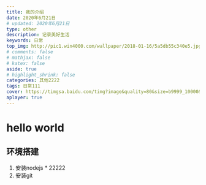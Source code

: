 ```yaml
---
title: 我的介绍                                                                      # 标题(必填)
date: 2020年6月21日                                                                  # 开始时间(必填)
# updated: 2020年6月21日                                                               # 更新时间
type: other                                                                         # 标签、分类和友情链接三個页面需要配置(必填)
description: 记录美好生活                                                            # 描述
keywords: 日常                                                                       # 关键词，便于搜索
top_img: http://pic1.win4000.com/wallpaper/2018-01-16/5a5db55c340e5.jpg             # 文章的顶部图片
# comments: false                                                                     # 评论模块(默认为false)
# mathjax: false                                                                      # 显示mathjax(默认为false)
# katex: false                                                                        # 显示katex(默认为false)
aside: true                                                                         # 展示文章侧边栏(默认为true)
# highlight_shrink: false                                                             # 配置代碼框是否展开(true/false)
categories: 其他2222                                                                # 分类
tags: 日常111                                                                       # 文章标签
cover: https://timgsa.baidu.com/timg?image&quality=80&size=b9999_10000&sec=1592721260369&di=6da14a373776cd983d994ee4ced1dc10&imgtype=0&src=http%3A%2F%2Fi0.hdslb.com%2Fbfs%2Farchive%2F1f3ba99e817894f43ea76cec5197dab78deca065.jpg                 # 文章的缩略图（用在首页）
aplayer: true                                                                       # 展示音乐
---
```


# hello world

## 环境搭建
  1. 安装nodejs
    * 22222
  2. 安装git
   